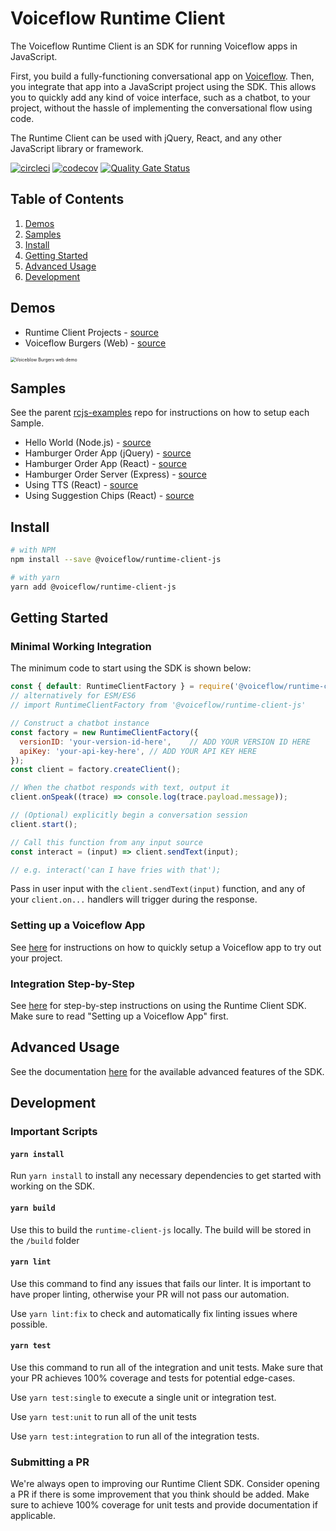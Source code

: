 # Voiceflow Runtime Client

The Voiceflow Runtime Client is an SDK for running Voiceflow apps in JavaScript.

First, you build a fully-functioning conversational app on [Voiceflow](https://creator.voiceflow.com). Then, you integrate that app into a JavaScript project using the SDK. This allows you to quickly add any kind of voice interface, such as a chatbot, to your project, without the hassle of implementing the conversational flow using code.

The Runtime Client can be used with jQuery, React, and any other JavaScript library or framework.

[![circleci](https://circleci.com/gh/voiceflow/runtime-client-js/tree/master.svg?style=shield&circle-token=a4447ba98e39b43cc47fd6da870ca68ff0ca5db0)](https://circleci.com/gh/voiceflow/runtime-client-js/tree/master)
[![codecov](https://codecov.io/gh/voiceflow/runtime-client-js/branch/master/graph/badge.svg?token=RYypRxePDX)](https://codecov.io/gh/voiceflow/runtime-client-js)
[![Quality Gate Status](https://sonarcloud.io/api/project_badges/measure?project=voiceflow_runtime-client-js&metric=alert_status&token=088b80f6baf3c958b609f31f64b65289bd4586dc)](https://sonarcloud.io/dashboard?id=voiceflow_runtime-client-js)

## Table of Contents

1. [Demos](#demos)
2. [Samples](#samples)
3. [Install](#install)
4. [Getting Started](#getting-started)
5. [Advanced Usage](#advanced-usage)
6. [Development](#api-reference)

## Demos

- Runtime Client Projects - [source](https://github.com/voiceflow/runtime-client-projects) 
- Voiceflow Burgers (Web) - [source](https://voiceflow-burger.webflow.io/)

<img src="https://user-images.githubusercontent.com/5643574/106966841-17b9ee00-6714-11eb-868a-26751b7d560e.png" alt="Voiceblow Burgers web demo" style="zoom:50%;" />

## Samples

See the parent [rcjs-examples](https://github.com/voiceflow/rcjs-examples) repo for instructions on how to setup each Sample.

- Hello World (Node.js) - [source](https://github.com/voiceflow/rcjs-examples/tree/master/hello-world)
- Hamburger Order App (jQuery) - [source](https://github.com/voiceflow/rcjs-examples/tree/master/hamburger-order-jQuery)
- Hamburger Order App (React) - [source](https://github.com/voiceflow/rcjs-examples/tree/master/hamburger-order-react)
- Hamburger Order Server (Express) - [source](https://github.com/voiceflow/rcjs-examples/tree/master/server)
- Using TTS (React) - [source](https://github.com/voiceflow/rcjs-examples/tree/master/text-to-speech)
- Using Suggestion Chips (React) - [source](https://github.com/voiceflow/rcjs-examples/tree/master/suggestion-chips)

## Install

```bash
# with NPM
npm install --save @voiceflow/runtime-client-js

# with yarn
yarn add @voiceflow/runtime-client-js
```

## Getting Started

### Minimal Working Integration

The minimum code to start using the SDK is shown below:

```js
const { default: RuntimeClientFactory } = require('@voiceflow/runtime-client-js');
// alternatively for ESM/ES6
// import RuntimeClientFactory from '@voiceflow/runtime-client-js'

// Construct a chatbot instance
const factory = new RuntimeClientFactory({
  versionID: 'your-version-id-here', 	// ADD YOUR VERSION ID HERE
  apiKey: 'your-api-key-here', // ADD YOUR API KEY HERE
});
const client = factory.createClient();

// When the chatbot responds with text, output it
client.onSpeak((trace) => console.log(trace.payload.message));

// (Optional) explicitly begin a conversation session
client.start();

// Call this function from any input source
const interact = (input) => client.sendText(input);

// e.g. interact('can I have fries with that');
```

Pass in user input with the `client.sendText(input)` function, and any of your `client.on...` handlers will trigger during the response.

### Setting up a Voiceflow App

See [here](docs/setting-up-vf-app.md) for instructions on how to quickly setup a Voiceflow app to try out your project.

### Integration Step-by-Step

See [here](docs/step-by-step.md) for step-by-step instructions on using the Runtime Client SDK. Make sure to read "Setting up a Voiceflow App" first.

## Advanced Usage

See the documentation [here](docs/advanced-usage.md) for the available advanced features of the SDK.

## Development

### Important Scripts

#### `yarn install`

Run `yarn install` to install any necessary dependencies to get started with working on the SDK.

#### `yarn build`

Use this to build the `runtime-client-js` locally. The build will be stored in the `/build` folder

#### `yarn lint`

Use this command to find any issues that fails our linter. It is important to have proper linting, otherwise your PR will not pass our automation.

Use `yarn lint:fix` to check and automatically fix linting issues where possible.

#### `yarn test`

Use this command to run all of the integration and unit tests. Make sure that your PR achieves 100% coverage and tests for potential edge-cases.

Use `yarn test:single` to execute a single unit or integration test.

Use `yarn test:unit` to run all of the unit tests

Use `yarn test:integration` to run all of the integration tests.

### Submitting a PR

We're always open to improving our Runtime Client SDK. Consider opening a PR if there is some improvement that you think should be added. Make sure to achieve 100% coverage for unit tests and provide documentation if applicable.
